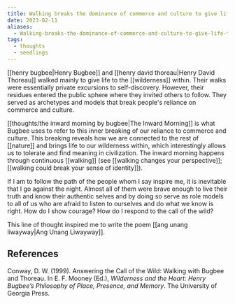 ```yaml
---
title: Walking breaks the dominance of commerce and culture to give life to wilderness
date: 2023-02-11
aliases:
  - Walking-breaks-the-dominance-of-commerce-and-culture-to-give-life-to-wilderness
tags:
  - thoughts
  - seedlings
---
```

[[henry bugbee|Henry Bugbee]] and [[henry david thoreau|Henry David Thoreau]] walked mainly to give life to the [[wilderness]] within. Their walks were essentially private excursions to self-discovery. However, their residues entered the public sphere where they invited others to follow. They served as archetypes and models that break people's reliance on commerce and culture.

[[thoughts/the inward morning by bugbee|The Inward Morning]] is what Bugbee uses to refer to this inner breaking of our reliance to commerce and culture. This breaking reveals how we are connected to the rest of [[nature]] and brings life to our wilderness within, which interestingly allows us to tolerate and find meaning in civilization. The inward morning happens through continuous [[walking]] (see [[walking changes your perspective]]; [[walking could break your sense of identity]]).

If I am to follow the path of the people whom I say inspire me, it is inevitable that I go against the night. Almost all of them were brave enough to live their truth and know their authentic selves and by doing so serve as role models to all of us who are afraid to listen to ourselves and do what we know is right. How do I show courage? How do I respond to the call of the wild?

This line of thought inspired me to write the poem [[ang unang liwayway|Ang Unang Liwayway]].

## References

Conway, D. W. (1999). Answering the Call of the Wild: Walking with Bugbee and Thoreau. In E. F. Mooney (Ed.), _Wilderness and the Heart: Henry Bugbee’s Philosophy of Place, Presence, and Memory_. The University of Georgia Press.